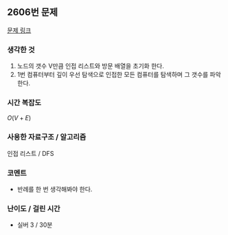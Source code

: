 ## 2606번 문제

[문제 링크](https://www.acmicpc.net/problem/2606)

### 생각한 것

1. 노드의 갯수 V만큼 인접 리스트와 방문 배열을 초기화 한다.
2. 1번 컴퓨터부터 깊이 우선 탐색으로 인접한 모든 컴퓨터를 탐색하며 그 갯수를 파악한다.

### 시간 복잡도

$O(V + E)$

### 사용한 자료구조 / 알고리즘

인접 리스트 / DFS

### 코멘트

- 반례를 한 번 생각해봐야 한다.

### 난이도 / 걸린 시간

- 실버 3 / 30분
